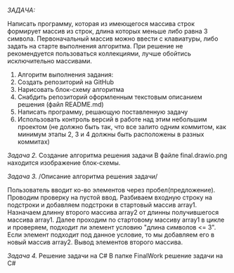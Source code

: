 *ЗАДАЧА:*

Написать программу, которая из имеющегося массива строк формирует массив из строк, длина которых меньше либо равна 3 символа. Первоначальный массив можно ввести с клавиатуры, либо задать на старте выполнения алгоритма. При решение не рекомендуется пользоваться коллекциями, лучше обойтись исключительно массивами.

1. Алгоритм выполнения задания:
2. Создать репозиторий на GitHub
3. Нарисовать блок-схему алгоритма
4. Снабдить репозиторий оформленным текстовым описанием решения (файл README.md)
5. Написать программу, решающую поставленную задачу
6. Использовать контроль версий в работе над этим небольшим проектом (не должно быть так, что все залито одним коммитом, как минимум этапы 2, 3 и 4 должны быть расположены в разных коммитах)


*Задача 2.*
 Создание алгоритма решения задачи
В файле final.drawio.png находится  изображение блок-схемы.

*Задача 3.*
/Описание алгоритма решения задачи/

Пользователь вводит ко-во элементов через пробел(предложение).
Проводим проверку на пустой ввод.
Разбиваем входную строку на подстроки и добавляем подстроки в стартовый массив array1.
Назначаем длинну второго массива array2 от длинны получившегося массива array1.
Далее проходим по стартовому массиву array1 в цикле и проверяем, подходит ли элемент условию "длина символов <= 3". Если элемент подходит под данное условие, то мы добавляем его в новый массив array2. Вывод элементов второго массива.

*Задача 4.* Решение задачи на C#
В папке FinalWork решение задачи на C#
